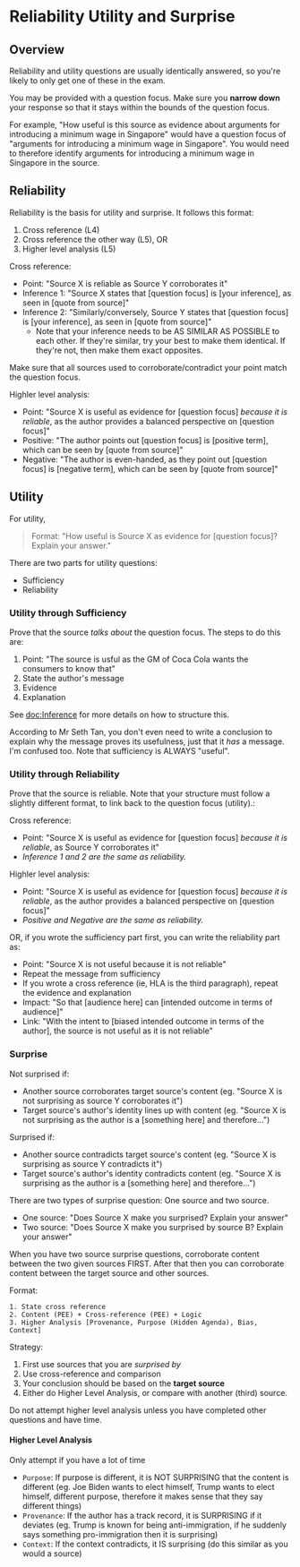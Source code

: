 # Reliability Utility and Surprise

## Overview

Reliability and utility questions are usually identically answered, so you're likely to only get one of these in 
the exam.

You may be provided with a question focus. Make sure you **narrow down** your response so
that it stays within the bounds of the question focus.

For example, "How useful is this source as evidence about arguments for introducing a minimum wage in Singapore"
would have a question focus of "arguments for introducing a minimum wage in Singapore". You would need to therefore
identify arguments for introducing a minimum wage in Singapore in the source.

## Reliability

Reliability is the basis for utility and surprise. It follows this format:
1. Cross reference (L4)
2. Cross reference the other way (L5), OR
3. Higher level analysis (L5)

Cross reference:
- Point: "Source X is reliable as Source Y corroborates it"
- Inference 1: "Source X states that [question focus] is [your inference], as seen in [quote from source]"
- Inference 2: "Similarly/conversely, Source Y states that [question focus] is [your inference], as seen in [quote 
from source]"
    - Note that your inference needs to be AS SIMILAR AS POSSIBLE to each other. If they're similar, try your best
    to make them identical. If they're not, then make them exact opposites.

Make sure that all sources used to corroborate/contradict your point match the question focus.

Highler level analysis:
- Point: "Source X is useful as evidence for [question focus] *because it is reliable*, as the author provides a 
balanced perspective on [question focus]"
- Positive: "The author points out [question focus] is [positive term], which can be seen by [quote from source]"
- Negative: "The author is even-handed, as they point out [question focus] is [negative term], which can be seen 
by [quote from source]"

## Utility
For utility,

> Format: "How useful is Source X as evidence for [question focus]? Explain your answer."

There are two parts for utility questions:
- Sufficiency
- Reliability

### Utility through Sufficiency

Prove that the source _talks about_ the question focus. The steps to do this are:
1. Point: "The source is usful as the GM of Coca Cola wants the consumers to know that"
2. State the author's message
3. Evidence
4. Explanation

See <doc:Inference> for more details on how to structure this.

According to Mr Seth Tan, you don't even need to write a conclusion to explain why the message proves its usefulness,
just that it _has_ a message. I'm confused too. Note that sufficiency is ALWAYS "useful".

### Utility through Reliability

Prove that the source is reliable. Note that your structure must follow a slightly different format, to link back
to the question focus (utility).:

Cross reference:
- Point: "Source X is useful as evidence for [question focus] *because it is reliable*, as Source Y corroborates it"
- _Inference 1 and 2 are the same as reliability._

Highler level analysis:
- Point: "Source X is useful as evidence for [question focus] *because it is reliable*, as the author provides a 
balanced perspective on [question focus]"
- _Positive and Negative are the same as reliability._

OR, if you wrote the sufficiency part first, you can write the reliability part as:
- Point: "Source X is not useful because it is not reliable"
- Repeat the message from sufficiency
- If you wrote a cross reference (ie, HLA is the third paragraph), repeat the evidence and explanation
- Impact: "So that [audience here] can [intended outcome in terms of audience]"
- Link: "With the intent to [biased intended outcome in terms of the author], the source is not useful as it is not 
reliable"

### Surprise
Not surprised if:
- Another source corroborates target source's content (eg. "Source X is not surprising as source 
Y corroborates it")
- Target source's author's identity lines up with content (eg. "Source X is not surprising as the author 
is a [something here] and therefore...")

Surprised if:
- Another source contradicts target source's content (eg. "Source X is surprising as source Y 
contradicts it")
- Target source's author's identity contradicts content (eg. "Source X is surprising as the author
is a [something here] and therefore...")

There are two types of surprise question: One source and two source.
- One source: "Does Source X make you surprised? Explain your answer"
- Two source: "Does Source X make you surprised by source B? Explain your answer"

When you have two source surprise questions, corroborate content between the two given sources FIRST.
After that then you can corroborate content between the target source and other sources.

Format:
```
1. State cross reference
2. Content (PEE) + Cross-reference (PEE) + Logic
3. Higher Analysis [Provenance, Purpose (Hidden Agenda), Bias, Context]
```

Strategy:
1. First use sources that you are *surprised by*
2. Use cross-reference and comparison
3. Your conclusion should be based on the **target source**
4. Either do Higher Level Analysis, or compare with another (third) source.

Do not attempt higher level analysis unless you have completed other questions and have time.

#### Higher Level Analysis
Only attempt if you have a lot of time

- `Purpose`: If purpose is different, it is NOT SURPRISING that the content is different (eg. Joe Biden wants to elect
himself, Trump wants to elect himself, different purpose, therefore it makes sense that they say different things)
- `Provenance`: If the author has a track record, it is SURPRISING if it deviates (eg. Trump is known for being anti-immigration,
if he suddenly says something pro-immigration then it is surprising)
- `Context`: If the context contradicts, it IS surprising (do this similar as you would a source)
